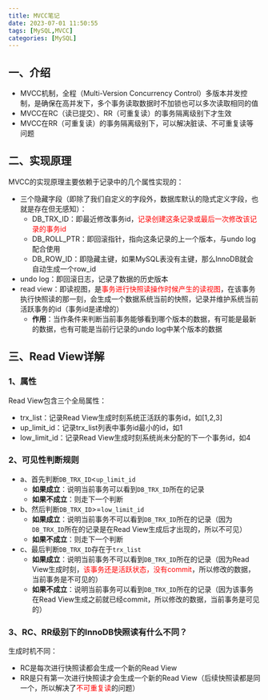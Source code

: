 ```yaml
---
title: MVCC笔记
date: 2023-07-01 11:50:55
tags: [MySQL,MVCC]
categories: [MySQL]
---
```


## 一、介绍
* MVCC机制，全程（Multi-Version Concurrency Control）多版本并发控制，是确保在高并发下，多个事务读取数据时不加锁也可以多次读取相同的值
* MVCC在RC（读已提交）、RR（可重复读）的事务隔离级别下才生效
* MVCC在RR（可重复读）的事务隔离级别下，可以解决脏读、不可重复读等问题

## 二、实现原理
MVCC的实现原理主要依赖于记录中的几个属性实现的：
* 三个隐藏字段（即除了我们自定义的字段外，数据库默认的隐式定义字段，也就是存在但无感知）：
  * DB_TRX_ID：即最近修改事务id，<font color=red>记录创建这条记录或最后一次修改该记录的事务id</font> 
  * DB_ROLL_PTR：即回滚指针，指向这条记录的上一个版本，与undo log配合使用
  * DB_ROW_ID：即隐藏主键，如果MySQL表没有主键，那么InnoDB就会自动生成一个row_id
* undo log：即回滚日志，记录了数据的历史版本
* read view：即读视图，是<font color=red>事务进行快照读操作时候产生的读视图</font>，在该事务执行快照读的那一刻，会生成一个数据系统当前的快照，记录并维护系统当前活跃事务的id（事务id是递增的）
  * **作用**：当作条件来判断当前事务能够看到哪个版本的数据，有可能是最新的数据，也有可能是当前行记录的undo log中某个版本的数据
  

## 三、Read View详解
### 1、属性
Read View包含三个全局属性：
* trx_list：记录Read View生成时刻系统正活跃的事务id，如[1,2,3]
* up_limit_id：记录trx_list列表中事务id最小的id，如1
* low_limit_id：记录Read View生成时刻系统尚未分配的下一个事务id，如4

### 2、可见性判断规则
* a、首先判断`DB_TRX_ID`<`up_limit_id`
  * **如果成立**：说明当前事务可以看到`DB_TRX_ID`所在的记录
  * **如果不成立**：则走下一个判断
* b、然后判断`DB_TRX_ID`>=`low_limit_id`
  * **如果成立**：说明当前事务不可以看到`DB_TRX_ID`所在的记录（因为`DB_TRX_ID`所在的记录是在Read View生成后才出现的，所以不可见） 
  * **如果不成立**：则走下一个判断
* c、最后判断`DB_TRX_ID`存在于`trx_list`
  * **如果成立**：说明当前事务不可以看到`DB_TRX_ID`所在的记录（因为Read View生成时刻，<font color=red>该事务还是活跃状态，没有commit</font>，所以修改的数据，当前事务是不可见的）
  * **如果不成立**：说明当前事务可以看到`DB_TRX_ID`所在的记录（因为该事务在Read View生成之前就已经commit，所以修改的数据，当前事务是可见的）
  
### 3、RC、RR级别下的InnoDB快照读有什么不同？
生成时机不同：
* RC是每次进行快照读都会生成一个新的Read View
* RR是只有第一次进行快照读才会生成一个新的Read View（后续快照读都是同一个，所以解决了<font color=red>不可重复读</font>的问题）

